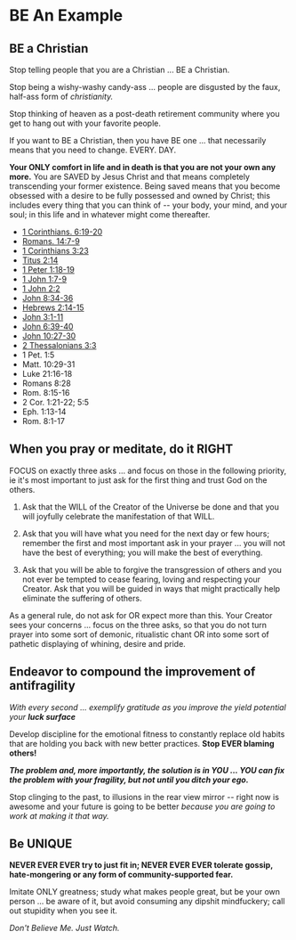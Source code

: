# BE An Example

## BE a Christian

Stop telling people that you are a Christian ... BE a Christian.

Stop being a wishy-washy candy-ass ... people are disgusted by the faux, half-ass form of *christianity.*

Stop thinking of heaven as a post-death retirement community where you get to hang out with your favorite people. 

If you want to BE a Christian, then you have BE one ... that necessarily means that you need to change. EVERY. DAY.

**Your ONLY comfort in life and in death is that you are not your own any more.** You are SAVED by Jesus Christ and that means completely transcending your former existence. Being saved means that you become obsessed with a desire to be fully possessed and owned by Christ; this includes every thing that you can think of -- your body, your mind, and your soul; in this life and in whatever might come thereafter.

* [1 Corinthians. 6:19-20](https://www.biblestudytools.com/1-corinthians/passage/?q=1+corinthians+6:19-20)
* [Romans. 14:7-9](https://www.biblestudytools.com/romans/passage/?q=romans+14:7-9)
* [1 Corinthians 3:23](https://www.biblestudytools.com/1-corinthians/3-23.html)
* [Titus 2:14](https://www.biblestudytools.com/titus/2-14.html)
* [1 Peter 1:18-19](https://www.biblestudytools.com/1-peter/passage/?q=1+peter+1:18-19)
* [1 John 1:7-9](https://www.biblestudytools.com/1-john/passage/?q=1+john+1:7-9)
* [1 John 2:2](https://www.biblestudytools.com/1-john/2-2.html)
* [John 8:34-36](https://www.biblestudytools.com/john/passage/?q=john+8:34-36)
* [Hebrews 2:14-15](https://www.biblestudytools.com/hebrews/passage/?q=hebrews+2:14-15)
* [John 3:1-11](https://www.biblestudytools.com/john/passage/?q=john+3:1-11)
* [John 6:39-40](https://www.biblestudytools.com/john/passage/?q=john+6:39-40)
* [John 10:27-30](https://www.biblestudytools.com/john/passage/?q=john+10:27-30)
* [2 Thessalonians 3:3](https://www.biblestudytools.com/2-thessalonians/3-3.html)
* 1 Pet. 1:5
* Matt. 10:29-31
* Luke 21:16-18
* Romans 8:28
* Rom. 8:15-16
* 2 Cor. 1:21-22; 5:5
* Eph. 1:13-14
* Rom. 8:1-17

## When you pray or meditate, do it RIGHT

FOCUS on exactly three asks ... and focus on those in the following priority, ie it's most important to just ask for the first thing and trust God on the others.

1) Ask that the WILL of the Creator of the Universe be done and that you will joyfully celebrate the manifestation of that WILL.

2) Ask that you will have what you need for the next day or few hours; remember the first and most important ask in your prayer ... you will not have the best of everything; you will make the best of everything.

3) Ask that you will be able to forgive the transgression of others and you not ever be tempted to cease fearing, loving and respecting your Creator. Ask that you will be guided in ways that might practically help eliminate the suffering of others.

As a general rule, do not ask for OR expect more than this. Your Creator sees your concerns ... focus on the three asks, so that you do not turn prayer into some sort of demonic, ritualistic chant OR into some sort of pathetic displaying of whining, desire and pride.
  
## Endeavor to compound the improvement of antifragility 

*With every second ... exemplify gratitude as you improve the yield potential your* ***luck surface***

Develop discipline for the emotional fitness to constantly replace old habits that are holding you back with new better practices. **Stop EVER blaming others!**

***The problem and, more importantly, the solution is in YOU ... YOU can fix the problem with your fragility, but not until you ditch your ego.*** 

Stop clinging to the past, to illusions in the rear view mirror -- right now is awesome and your future is going to be better *because you are going to work at making it that way.* 


## Be UNIQUE

**NEVER EVER EVER try to just fit in; NEVER EVER EVER tolerate gossip, hate-mongering or any form of community-supported fear.**

Imitate ONLY greatness; study what makes people great, but be your own person ... be aware of it, but avoid consuming any dipshit mindfuckery; call out stupidity when you see it.

*Don't Believe Me. Just Watch.*

